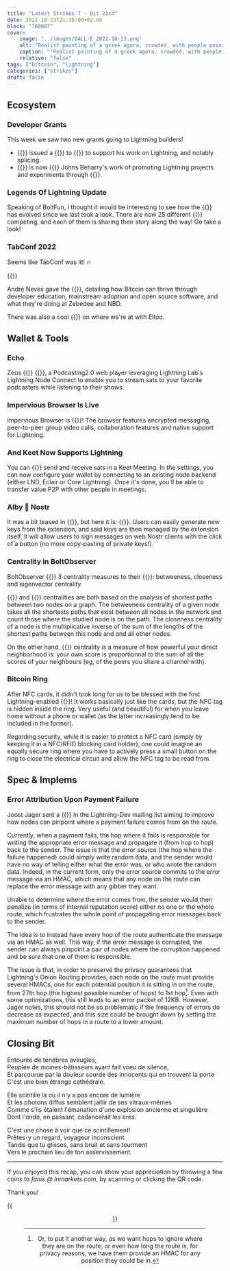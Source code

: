 ```yaml
---
title: "Latest Strikes 7 - Oct 23rd"
date: 2022-10-23T21:30:00+02:00
block: "760007"
cover:
    image: "../images/DALL·E 2022-10-23.png"
    alt: "Realist painting of a greek agora, crowded, with people pointing their fingers toward a guilty man, digital art"
    caption: "'Realist painting of a greek agora, crowded, with people pointing their fingers toward a guilty man, digital art' Generated with DALL·E."
    relative: "false"
tags: ["bitcoin", "lightning"]
categories: ["strikes"]
draft: false
---
```


## Ecosystem

### Developer Grants

This week we saw two new grants going to Lightning builders!
- {{<newtabref href="https://www.superlunar.com/" title="Superlunar">}} issued a {{<newtabref href="https://nitter.net/dusty_daemon/status/1582426374979358721" title="grant">}} to {{<newtabref href="https://nitter.net/dusty_daemon" title="Dusty Daemin">}} to support his work on Lightning, and notably splicing.
- {{<newtabref href="https://okcoin.com" title="Okcoin">}} is now {{<newtabref href="https://nitter.net/Okcoin/status/1582174627085910016" title="sponsoring">}} Johns Beharry's work of promoting Lightning projects and experiments through {{<newtabref href="https://bolt.fun/" title="BoltFun">}}.


### Legends Of Lightning Update

Speaking of BoltFun, I thought it would be interesting to see how the {{<newtabref href="https://makers.bolt.fun/tournaments/1/overview" title="LegendsOfLightning tournament">}} has evolved since we last took a look. There are now 25 different {{<newtabref href="https://makers.bolt.fun/tournaments/1/projects" title="projects">}} competing, and each of them is sharing their story along the way! Go take a look!

### TabConf 2022

Seems like TabConf was lit! 🔥

{{<tweet user="roasbeef" id="1582162098754187265">}}

André Neves gave the {{<newtabref href="https://nitter.net/andreneves/status/1583078776178503680" title="keynote">}}, detailing how Bitcoin can thrive through developer education, mainstream adoption and open source software, and what they're doing at Zebedee and NBD.

There was also a cool {{<newtabref href="https://nitter.net/theinstagibbs/status/1581444240847949824" title="presentation">}} on where we're at with Eltoo.

## Wallet & Tools

### Echo

Zeus {{<newtabref href="https://nitter.net/ZeusLN/status/1582353192066908160" title="released">}} {{<newtabref href="https://echoln.com/" title="Echo">}}, a Podcasting2.0 web player leveraging Lightning Lab's Lightning Node Connect to enable you to stream sats to your favorite podcasters while listening to their shows.

### Impervious Browser Is Live

Impervious Browser is {{<newtabref href="https://nitter.net/ImperviousAi/status/1582806296255864832" title="live">}}! The browser features encrypted messaging, peer-to-peer group video calls, collaboration features and native support for Lightning.

### And Keet Now Supports Lightning

You can {{<newtabref href="https://nitter.net/keet_io/status/1584198778747162625" title="now">}} send and receive sats in a Keet Meeting. In the settings, you can now configure your wallet by connecting to an existing node backend (either LND, Eclair or Core Lightning). Once it's done, you'll be able to transfer value P2P with other people in meetings.

### Alby 🤝 Nostr

It was a bit teased in {{<newtabref href="../latest-strikes-5/#alby-release-and-nostr-soon" title="Latest Strikes #5">}}, but here it is: {{<newtabref href="https://blog.getalby.com/nostr-in-the-alby-extension/" title="Nostr integration in Alby">}}. Users can easily generate new keys from the extension, and said keys are then managed by the extension itself. It will allow users to sign messages on web Nostr clients with the click of a button (no more copy-pasting of private keys!).

### Centrality in BoltObserver

BoltObserver {{<newtabref href="https://nitter.net/BoltObserver/status/1583487524550459396" title="added">}} 3 centrality measures to their {{<newtabref href="https://bolt.observer/explorer/" title="explorer">}}: betweeness, closeness and eigenvector centrality.

{{<newtabref href="https://en.wikipedia.org/wiki/Betweenness_centrality" title="Betweeness">}} and {{<newtabref href="https://en.wikipedia.org/wiki/Closeness_centrality" title="closeness">}} centralities are both based on the analysis of shortest paths between two nodes on a graph. The betweeness centrality of a given node takes all the shortests paths that exist between all nodes in the network and count those where the studied node is on the path. The closeness centrality of a node is the multiplicative inverse of the sum of the lengths of the shortest paths between this node and and all other nodes.

On the other hand, {{<newtabref href="https://en.wikipedia.org/wiki/Eigenvector_centrality" title="eigenvector">}} centrality is a measure of how powerful your direct neighborhood is: your own score is proportionnal to the sum of all the scores of your neighbours (eg, of the peers you share a channel with).

### Bitcoin Ring

After NFC cards, it didn't took long for us to be blessed with the first Lightning-enabled {{<newtabref href="https://nitter.net/bitcoin_ring/status/1581966568631988224" title="ring">}}! It works basically just like the cards, but the NFC tag is hidden inside the ring. Very useful (and beautiful) for when you leave home without a phone or wallet (as the latter increasingly tend to be included in the former).

Regarding security, while it is easier to protect a NFC card (simply by keeping it in a NFC/RFID blocking card holder), one could imagine an equally secure ring where you have to actively press a small button on the ring to close the electrical circuit and allow the NFC tag to be read from.

## Spec & Implems

### Error Attribution Upon Payment Failure

Joost Jager sent a {{<newtabref href="https://lists.linuxfoundation.org/pipermail/lightning-dev/2022-October/003723.html" title="proposition">}} in the Lightning-Dev mailing list aiming to improve how nodes can pinpoint where a payment failure comes from on the route.

Currently, when a payment fails, the hop where it fails is responsible for writing the appropriate error message and propagate it (from hop to hop) back to the sender. The issue is that the error source (the hop where the failure happened) could simply write random data, and the sender would have no way of telling either what the error was, or who wrote the random data. Indeed, in the current form, only the error source commits to the error message via an HMAC, which means that any node on the route can replace the error message with any gibber they want.

Unable to determine where the error comes from, the sender would then penalize (in terms of internal reputation score) either no one or the whole route, which frustrates the whole point of propagating error messages back to the sender.

The idea is to instead have every hop of the route authenticate the message via an HMAC as well. This way, if the error message is corrupted, the sender can always pinpoint a pair of nodes where the corruption happened and be sure that one of them is responsible.

The issue is that, in order to preserve the privacy guarantees that Lightning's Onion Routing provides, each node on the route must provide several HMACs, one for each potential position it is sitting in on the route, from 27th hop (the highest possible number of hops) to 1st hop[^1]. Even with some optimizations, this still leads to an error packet of 12KB. However, Jager notes, this should not be so problematic if the frequency of errors do decrease as expected, and this size could be brought down by setting the maximum number of hops in a route to a lower amount.

## Closing Bit

Entourée de ténèbres aveugles,\
Peuplée de moines-bâtisseurs ayant fait voeu de silence,\
Et parcourue par la douleur sourde des innocents qui en trouvent la porte\
C'est une bien étrange cathédrale.

Elle scintille là où il n'y a pas encore de lumière\
Et les photons diffus semblent jaillir de ses vitraux-mêmes\
Comme s'ils étaient l'émanation d'une explosion ancienne et singulière\
Dont l'onde, en passant, cadancerait les ères.

C'est une chose à voir que ce scintillement!\
Prêtes-y un regard, voyageur inconscient\
Tandis que tu glisses, sans bruit et sans tourment\
Vers le prochain lieu de ton asservissement.

[^1]: Or, to put it another way, as we want hops to ignore where they are on the route, or even how long the route is, for privacy reasons, we have them provide an HMAC for any position they could be in.

---

If you enjoyed this recap, you can show your appreciation by throwing a few coins to *fanis @ lnmarkets.com*, by scanning or clicking the QR code.

Thank you!

{{<figure align=center src="../../images/lnm_lnurl.png" link="lightning:fanis@lnmarkets.com">}}